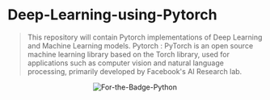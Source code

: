 # Deep-Learning-using-Pytorch
>This repository will contain Pytorch implementations of Deep Learning and Machine Learning models.
Pytorch : PyTorch is an open source machine learning library based on the Torch library, used for applications such as computer vision and natural language processing, primarily developed by Facebook's AI Research lab.
<p align="center">
 
 <img alt="For-the-Badge-Python" src="https://miro.medium.com/max/289/1*KrA4Z-LEzIxvgeqQnD_1lA.png">

  
 
</p>
